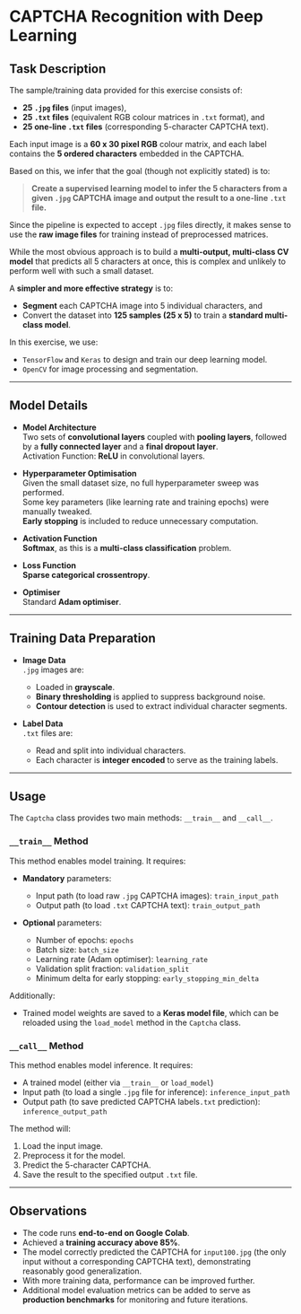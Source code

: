 # CAPTCHA Recognition with Deep Learning

## Task Description

The sample/training data provided for this exercise consists of:

- **25 `.jpg` files** (input images),
- **25 `.txt` files** (equivalent RGB colour matrices in `.txt` format), and  
- **25 one-line `.txt` files** (corresponding 5-character CAPTCHA text).  

Each input image is a **60 x 30 pixel RGB** colour matrix, and each label contains the **5 ordered characters** embedded in the CAPTCHA.  

Based on this, we infer that the goal (though not explicitly stated) is to:

> **Create a supervised learning model to infer the 5 characters from a given `.jpg` CAPTCHA image and output the result to a one-line `.txt` file.**

Since the pipeline is expected to accept `.jpg` files directly, it makes sense to use the **raw image files** for training instead of preprocessed matrices.

While the most obvious approach is to build a **multi-output, multi-class CV model** that predicts all 5 characters at once, this is complex and unlikely to perform well with such a small dataset.  

A **simpler and more effective strategy** is to:
- **Segment** each CAPTCHA image into 5 individual characters, and  
- Convert the dataset into **125 samples (25 x 5)** to train a **standard multi-class model**.

In this exercise, we use:
- `TensorFlow` and `Keras` to design and train our deep learning model.
- `OpenCV` for image processing and segmentation.

---

## Model Details

- **Model Architecture**  
  Two sets of **convolutional layers** coupled with **pooling layers**, followed by a **fully connected layer** and a **final dropout layer**.  
  Activation Function: **ReLU** in convolutional layers.

- **Hyperparameter Optimisation**  
  Given the small dataset size, no full hyperparameter sweep was performed.  
  Some key parameters (like learning rate and training epochs) were manually tweaked.  
  **Early stopping** is included to reduce unnecessary computation.

- **Activation Function**  
  **Softmax**, as this is a **multi-class classification** problem.

- **Loss Function**  
  **Sparse categorical crossentropy**.

- **Optimiser**  
  Standard **Adam optimiser**.

---

## Training Data Preparation

- **Image Data**  
  `.jpg` images are:
  - Loaded in **grayscale**.
  - **Binary thresholding** is applied to suppress background noise.
  - **Contour detection** is used to extract individual character segments.

- **Label Data**  
  `.txt` files are:
  - Read and split into individual characters.
  - Each character is **integer encoded** to serve as the training labels.

---

## Usage

The `Captcha` class provides two main methods: `__train__` and `__call__`.

### `__train__` Method
This method enables model training. It requires:

- **Mandatory** parameters:
  - Input path (to load raw `.jpg` CAPTCHA images): `train_input_path`
  - Output path (to load `.txt` CAPTCHA text): `train_output_path` 

- **Optional** parameters:
  - Number of epochs: `epochs`
  - Batch size: `batch_size` 
  - Learning rate (Adam optimiser): `learning_rate` 
  - Validation split fraction: `validation_split` 
  - Minimum delta for early stopping: `early_stopping_min_delta`

Additionally:
- Trained model weights are saved to a **Keras model file**, which can be reloaded using the `load_model` method in the `Captcha` class.

### `__call__` Method
This method enables model inference. It requires:

- A trained model (either via `__train__` or `load_model`)
- Input path (to load a single `.jpg` file for inference): `inference_input_path`
- Output path (to save predicted CAPTCHA labels`.txt` prediction): `inference_output_path` 

The method will:
1. Load the input image.
2. Preprocess it for the model.
3. Predict the 5-character CAPTCHA.
4. Save the result to the specified output `.txt` file.

---

## Observations

- The code runs **end-to-end on Google Colab**.
- Achieved a **training accuracy above 85%**.
- The model correctly predicted the CAPTCHA for `input100.jpg` (the only input without a corresponding CAPTCHA text), demonstrating reasonably good generalization.
- With more training data, performance can be improved further.
- Additional model evaluation metrics can be added to serve as **production benchmarks** for monitoring and future iterations.
